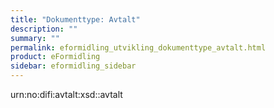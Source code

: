 ```yaml
---
title: "Dokumenttype: Avtalt"
description: ""
summary: ""
permalink: eformidling_utvikling_dokumenttype_avtalt.html
product: eFormidling
sidebar: eformidling_sidebar
---
```


urn:no:difi:avtalt:xsd::avtalt
